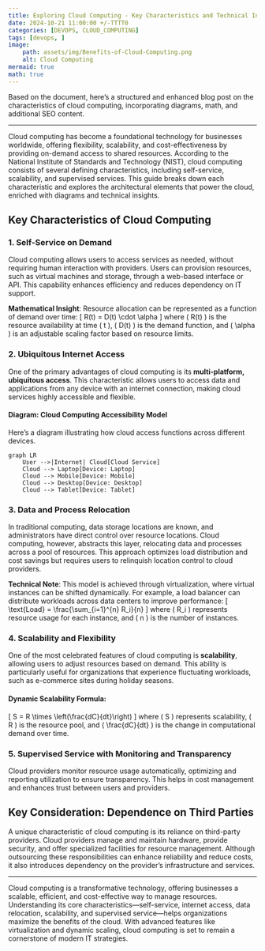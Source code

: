 ```yaml
---
title: Exploring Cloud Computing - Key Characteristics and Technical Insights 
date: 2024-10-21 11:00:00 +/-TTTT0
categories: [DEVOPS, CLOUD_COMPUTING]
tags: [devops, ]
image:
    path: assets/img/Benefits-of-Cloud-Computing.png 
    alt: Cloud Computing
mermaid: true
math: true
---
```


Based on the document, here’s a structured and enhanced blog post on the characteristics of cloud computing, incorporating diagrams, math, and additional SEO content.

---

Cloud computing has become a foundational technology for businesses worldwide, offering flexibility, scalability, and cost-effectiveness by providing on-demand access to shared resources. According to the National Institute of Standards and Technology (NIST), cloud computing consists of several defining characteristics, including self-service, scalability, and supervised services. This guide breaks down each characteristic and explores the architectural elements that power the cloud, enriched with diagrams and technical insights.

## Key Characteristics of Cloud Computing

### 1. Self-Service on Demand

Cloud computing allows users to access services as needed, without requiring human interaction with providers. Users can provision resources, such as virtual machines and storage, through a web-based interface or API. This capability enhances efficiency and reduces dependency on IT support.

**Mathematical Insight**: Resource allocation can be represented as a function of demand over time:
\[
R(t) = D(t) \cdot \alpha
\]
where \( R(t) \) is the resource availability at time \( t \), \( D(t) \) is the demand function, and \( \alpha \) is an adjustable scaling factor based on resource limits.

### 2. Ubiquitous Internet Access

One of the primary advantages of cloud computing is its **multi-platform, ubiquitous access**. This characteristic allows users to access data and applications from any device with an internet connection, making cloud services highly accessible and flexible.

#### Diagram: Cloud Computing Accessibility Model
Here’s a diagram illustrating how cloud access functions across different devices.

```mermaid
graph LR
    User -->|Internet| Cloud[Cloud Service]
    Cloud --> Laptop[Device: Laptop]
    Cloud --> Mobile[Device: Mobile]
    Cloud --> Desktop[Device: Desktop]
    Cloud --> Tablet[Device: Tablet]
```

### 3. Data and Process Relocation

In traditional computing, data storage locations are known, and administrators have direct control over resource locations. Cloud computing, however, abstracts this layer, relocating data and processes across a pool of resources. This approach optimizes load distribution and cost savings but requires users to relinquish location control to cloud providers.

**Technical Note**: This model is achieved through virtualization, where virtual instances can be shifted dynamically. For example, a load balancer can distribute workloads across data centers to improve performance:
\[
\text{Load} = \frac{\sum_{i=1}^{n} R_i}{n}
\]
where \( R_i \) represents resource usage for each instance, and \( n \) is the number of instances.

### 4. Scalability and Flexibility

One of the most celebrated features of cloud computing is **scalability**, allowing users to adjust resources based on demand. This ability is particularly useful for organizations that experience fluctuating workloads, such as e-commerce sites during holiday seasons.

#### Dynamic Scalability Formula:
\[
S = R \times \left(\frac{dC}{dt}\right)
\]
where \( S \) represents scalability, \( R \) is the resource pool, and \( \frac{dC}{dt} \) is the change in computational demand over time.

### 5. Supervised Service with Monitoring and Transparency

Cloud providers monitor resource usage automatically, optimizing and reporting utilization to ensure transparency. This helps in cost management and enhances trust between users and providers.

## Key Consideration: Dependence on Third Parties

A unique characteristic of cloud computing is its reliance on third-party providers. Cloud providers manage and maintain hardware, provide security, and offer specialized facilities for resource management. Although outsourcing these responsibilities can enhance reliability and reduce costs, it also introduces dependency on the provider’s infrastructure and services.

---
Cloud computing is a transformative technology, offering businesses a scalable, efficient, and cost-effective way to manage resources. Understanding its core characteristics—self-service, internet access, data relocation, scalability, and supervised service—helps organizations maximize the benefits of the cloud. With advanced features like virtualization and dynamic scaling, cloud computing is set to remain a cornerstone of modern IT strategies.